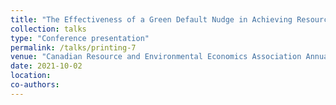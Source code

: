 ```yaml
---
title: "The Effectiveness of a Green Default Nudge in Achieving Resource Conservation"
collection: talks
type: "Conference presentation"
permalink: /talks/printing-7
venue: "Canadian Resource and Environmental Economics Association Annual Conference, Virtual"
date: 2021-10-02
location: 
co-authors: 
---
```


<!-- Google tag (gtag.js) -->
<script async src="https://www.googletagmanager.com/gtag/js?id=G-Q95WSVMDNZ"></script>
<script>
  window.dataLayer = window.dataLayer || [];
  function gtag(){dataLayer.push(arguments);}
  gtag('js', new Date());

  gtag('config', 'G-Q95WSVMDNZ');
</script>